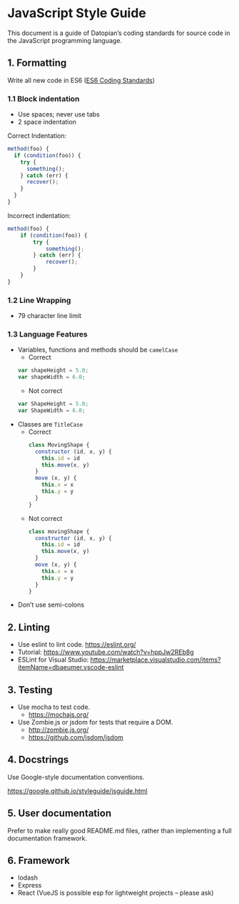 # JavaScript Style Guide

This document is a guide of Datopian’s coding standards for source code in the JavaScript programming language.

## 1. Formatting
    
Write all new code in ES6 ([ES6 Coding Standards])

### 1.1 Block indentation

* Use spaces; never use tabs
* 2 space indentation

Correct Indentation:

```javascript
method(foo) {
  if (condition(foo)) {
    try {
      something();
    } catch (err) {
      recover();
    }
  }
}
```

Incorrect indentation:

```javascript
method(foo) {
    if (condition(foo)) {
        try {
            something();
        } catch (err) {
            recover();
        }
    }
}
```

### 1.2 Line Wrapping

* 79 character line limit

### 1.3 Language Features

* Variables, functions and methods should be ```camelCase```
    * Correct
    ```javascript
    var shapeHeight = 5.0;
    var shapeWidth = 6.0; 
    ```
    * Not correct
    ```javascript
    var ShapeHeight = 5.0;
    var ShapeWidth = 6.0; 
    ```
* Classes are ```TitleCase```
    * Correct
        ```javascript
        class MovingShape {
          constructor (id, x, y) {
            this.id = id
            this.move(x, y)
          }
          move (x, y) {
            this.x = x
            this.y = y
          }
        }
        ```
    * Not correct
        ```javascript
        class movingShape {
          constructor (id, x, y) {
            this.id = id
            this.move(x, y)
          }
          move (x, y) {
            this.x = x
            this.y = y
          }
        }
        ```
* Don’t use semi-colons

[ES6 Coding Standards]:http://es6-features.org/#Constants

## 2. Linting

* Use eslint to lint code. https://eslint.org/
* Tutorial: https://www.youtube.com/watch?v=hppJw2REb8g
* ESLint for Visual Studio: https://marketplace.visualstudio.com/items?itemName=dbaeumer.vscode-eslint

## 3. Testing

* Use mocha to test code.
    * https://mochajs.org/
* Use Zombie.js or jsdom for tests that require a DOM.
    * http://zombie.js.org/
    * https://github.com/jsdom/jsdom

## 4.  Docstrings

Use Google-style documentation conventions.

https://google.github.io/styleguide/jsguide.html

## 5. User documentation

Prefer to make really good README.md files, rather than implementing a full documentation framework.

## 6. Framework

* lodash
* Express
* React (VueJS is possible esp for lightweight projects – please ask)